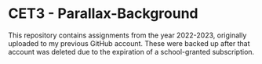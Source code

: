 # CET3 - Parallax-Background
This repository contains assignments from the year 2022-2023, originally uploaded to my previous GitHub account. These were backed up after that account was deleted due to the expiration of a school-granted subscription.
